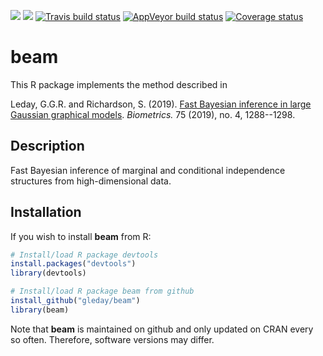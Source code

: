 [![](https://cranlogs.r-pkg.org/badges/beam)](https://cran.r-project.org/package=beam)
[![](https://cranlogs.r-pkg.org/badges/grand-total/beam)](https://cran.r-project.org/package=beam)
[![Travis build status](https://travis-ci.org/gleday/beam.svg?branch=master)](https://travis-ci.org/gleday/beam)
[![AppVeyor build status](https://ci.appveyor.com/api/projects/status/github/gleday/beam?branch=master&svg=true)](https://ci.appveyor.com/project/gleday/beam)
[![Coverage status](https://codecov.io/gh/gleday/beam/branch/master/graph/badge.svg)](https://codecov.io/github/gleday/beam?branch=master)

# beam

This R package implements the method described in

Leday, G.G.R. and Richardson, S. (2019). [Fast Bayesian inference in large Gaussian graphical models](https://doi.org/10.1111/biom.13064). *Biometrics.* 75 (2019), no. 4, 1288--1298.

## Description

Fast Bayesian inference of marginal and conditional independence structures from high-dimensional data.

## Installation

If you wish to install **beam** from R:

```R
# Install/load R package devtools
install.packages("devtools")
library(devtools)

# Install/load R package beam from github
install_github("gleday/beam")
library(beam)
```

Note that **beam** is maintained on github and only updated on CRAN every so often.
Therefore, software versions may differ.
